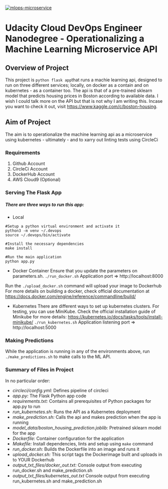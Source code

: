 [![mlops-microservice](https://circleci.com/gh/mmd-afegbua/mlops-microservice.svg?style=svg)](https://app.circleci.com/pipelines/github/mmd-afegbua/mlops-microservice)

# Udacity Cloud DevOps Engineer Nanodegree - Operationalizing a Machine Learning Microservice API
## Overview of Project

This project is `python flask app`that runs a machie learning api, designed to run on three different services; locally, on docker as a contain and on kubernetes - as a container too. The api is that of a pre-trained sklearn model that predicts housing prices in Boston according to available data. I wish I could talk more on the API but that is not why I am writing this. Incase you want to check it out, visit https://www.kaggle.com/c/boston-housing.

## Aim of Project

The aim is to operationalize the machine learning api as a microservice using kubernetes - ultimately - and to xarry out linting tests using CircleCi

### Requirements

1. Github Account
2. CircleCi Account
3. DockerHub Account
4. AWS Cloud9 (Optional)

### Serving The Flask App
##### There are three ways to run this app:
- Local
```
#Setup a python virtual environment and activate it
python3 -m venv ~/.devops
source ~/.devops/bin/activate

#Install the necessary dependencies
make install

#Run the main application
python app.py
```

- Docker Container
Ensure that you update the parameters on parameters.sh.
`./run_docker.sh`
Application port => http://localhost:8000

Run the `./upload_docker.sh` command will upload your image to Dockerhub
For more details on building a docker, check official documentation at https://docs.docker.com/engine/reference/commandline/build/


- Kubernetes
There are different ways to set up kubernetes clusters. For testing, you can use MiniKube. Check the official installation guide of Minikube for more details: https://kubernetes.io/docs/tasks/tools/install-minikube/
`./run_kubernetes.sh`
Application listening port => http://localhost:5000

### Making Predictions

While the application is running in any of the environments above, run `./make_predictions.sh` to make calls to the ML API.

### Summary of Files in Project

In no particular order:

- *circleci/config.yml:*  Defines pipeline of circleci
- *app.py:* The Flask Python app code
- *requirements.txt:* Contains all prerequisites of Python packages for app.py to run
- *run_kubernetes.sh:* Runs the API as a Kubernetes deployment
- *make_prediction.sh:* Calls the api and makes prediction when the app is running
- *model_data/boston_housing_prediction.joblib:* Pretrained sklearn model for the app
- *Dockerfile:* Container configuration for the application
- *Makefile:* Install dependencies, lints and setup using `make` command
- *run_docker.sh:* Builds the Dockerfile into an image and runs it
- *upload_docker.sh:* This script tags the Dockerimage built and uploads in to YOUR Dockerhub
- *output_txt_files/docker_out.txt:* Console output from executing run_docker.sh and make_prediction.sh
- *output_txt_files/kubernetes_out.txt* Console output from executing run_kubernetes.sh and make_prediction.sh
